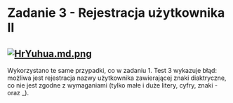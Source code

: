 # Zadanie 3 - Rejestracja użytkownika II

[![HrYuhua.md.png](https://iili.io/HrYuhua.md.png)](https://freeimage.host/i/HrYuhua)
---
Wykorzystano te same przypadki, co w zadaniu 1. Test 3 wykazuje błąd: możliwa jest rejestracja nazwy użytkownika zawierającej znaki diaktryczne, co nie jest zgodne z wymaganiami (tylko małe i duże litery, cyfry, znaki - oraz _).
